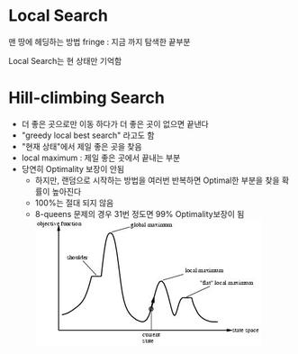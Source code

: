 # Local Search
맨 땅에 헤딩하는 방법
fringe : 지금 까지 탐색한 끝부분

Local Search는 현 상태만 기억함

# Hill-climbing Search
- 더 좋은 곳으로만 이동 하다가 더 좋은 곳이 없으면 끝낸다
- "greedy local best search" 라고도 함
- "현재 상태"에서 제일 좋은 곳을 찾음
- local maximum : 제일 좋은 곳에서 끝내는 부분
- 당연히 Optimality 보장이 안됨
    - 하지만, 랜덤으로 시작하는 방법을 여러번 반복하면 Optimal한 부분을 찾을 확률이 높아진다
    - 100%는 절대 되지 않음
    - 8-queens 문제의 경우 31번 정도면 99% Optimality보장이 됨
![Image](./loc1.png)
